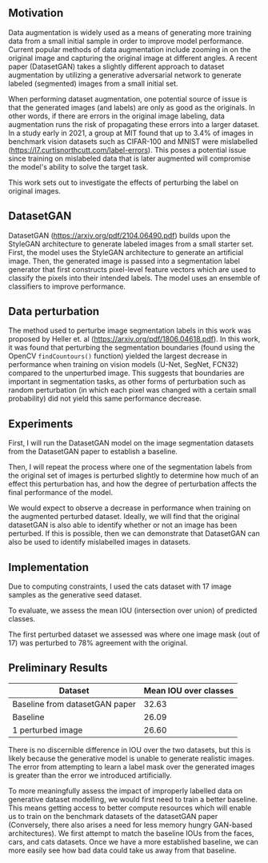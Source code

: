## Motivation
Data augmentation is widely used as a means of generating more training data from a small initial sample in order to improve model performance. Current popular methods of data augmentation include zooming in on the original image and capturing the original image at different angles. A recent paper (DatasetGAN) takes a slightly different approach to dataset augmentation by utilizing a generative adversarial network to generate labeled (segmented) images from a small initial set.

When performing dataset augmentation, one potential source of issue is that the generated images (and labels) are only as good as the originals. In other words, if there are errors in the original image labeling, data augmentation runs the risk of propagating these errors into a larger dataset. In a study early in 2021, a group at MIT found that up to 3.4% of images in benchmark vision datasets such as CIFAR-100 and MNIST were mislabelled (https://l7.curtisnorthcutt.com/label-errors). This poses a potential issue since training on mislabeled data that is later augmented will compromise the model's ability to solve the target task.

This work sets out to investigate the effects of perturbing the label on original images.

## DatasetGAN
DatasetGAN (https://arxiv.org/pdf/2104.06490.pdf) builds upon the StyleGAN architecture to generate labeled images from a small starter set. First, the model uses the StyleGAN architecture to generate an artificial image. Then, the generated image is passed into a segmentation label generator that first constructs pixel-level feature vectors which are used to classify the pixels into their intended labels. The model uses an ensemble of classifiers to improve performance.

## Data perturbation
The method used to perturbe image segmentation labels in this work was proposed by Heller et. al (https://arxiv.org/pdf/1806.04618.pdf). In this work, it was found that perturbing the segmentation boundaries (found using the OpenCV `findCountours()` function) yielded the largest decrease in performance when training on vision models (U-Net, SegNet, FCN32) compared to the unperturbed image. This suggests that boundaries are important in segmentation tasks, as other forms of perturbation such as random perturbation (in which each pixel was changed with a certain small probability) did not yield this same performance decrease.

## Experiments
First, I will run the DatasetGAN model on the image segmentation datasets from the DatasetGAN paper to establish a baseline.

Then, I will repeat the process where one of the segmentation labels from the original set of images is perturbed slightly to determine how much of an effect this perturbation has, and how the degree of perturbation affects the final performance of the model.

We would expect to observe a decrease in performance when training on the augmented perturbed dataset. Ideally, we will find that the original datasetGAN is also able to identify whether or not an image has been perturbed. If this is possible, then we can demonstrate that DatasetGAN can also be used to identify mislabelled images in datasets.

## Implementation
Due to computing constraints, I used the cats dataset with 17 image samples as the generative seed dataset.

To evaluate, we assess the mean IOU (intersection over union) of predicted classes.

The first perturbed dataset we assessed was where one image mask (out of 17) was perturbed to 78% agreement with the original.

## Preliminary Results
|Dataset | Mean IOU over classes|
|--------- |------------------------|
|Baseline from datasetGAN paper|32.63|
|Baseline|26.09|
|1 perturbed image|26.60|

There is no discernible difference in IOU over the two datasets, but this is likely because the generative model is unable to generate realistic images. The error from attempting to learn a label mask over the generated images is greater than the error we introduced artificially.

To more meaningfully assess the impact of improperly labelled data on generative dataset modelling, we would first need to train a better baseline. This means getting access to better compute resources which will enable us to train on the benchmark datasets of the datasetGAN paper (Conversely, there also arises a need for less memory hungry GAN-based architectures). We first attempt to match the baseline IOUs from the faces, cars, and cats datasets. Once we have a more established baseline, we can more easily see how bad data could take us away from that baseline. 